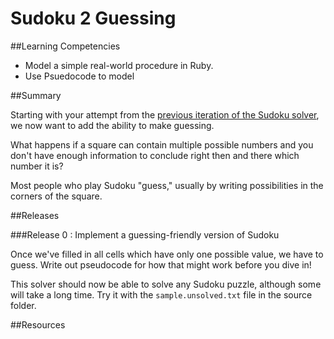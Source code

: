 # Sudoku 2 Guessing 
 
##Learning Competencies 

* Model a simple real-world procedure in Ruby.
* Use Psuedocode to model 

##Summary 

 Starting with your attempt from the [previous iteration of the Sudoku solver](https://socrates.devbootcamp.com//challenges/75), we now want to add the ability to make guessing.

What happens if a square can contain multiple possible numbers and you don't have enough information to conclude right then and there which number it is?

Most people who play Sudoku "guess," usually by writing possibilities in the corners of the square.

##Releases

###Release 0 : Implement a guessing-friendly version of Sudoku

Once we've filled in all cells which have only one possible value, we have to guess.  Write out pseudocode for how that might work before you dive in!

This solver should now be able to solve any Sudoku puzzle, although some will take a long time.  Try it with the `sample.unsolved.txt` file in the source folder. 

<!-- ##Optimize Your Learning  -->

##Resources